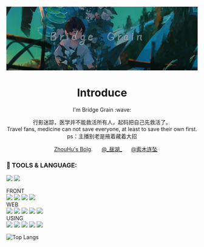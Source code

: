 [![ZhouHu](https://github.com/qiaoliangXgamemode/qiaoliangXgamemode/blob/main/bg.jpg?raw=true)]()
<h1 align='center'> Introduce</h1>
<p align='center'>
I'm Bridge Grain   :wave:
</p>


 <p  align='center'>行影迷踪，医学并不能救活所有人，起码把自己先救活了。<br>  Travel fans, medicine can not save everyone, at least to save their own first. <br> ps：主播别老是掖着藏着大招</p>

<p align='center'>
  <img src="https://gitpor.cn/favicon.ico" width="16" height="16" style="border-radius: 100%;" />
  <a href="https://gitpor.cn">ZhouHu's Bolg</a>.
  <img src="https://blog.gitpor.cn/resolveCON/wyy.png" width="16" height="16" style="border-radius: 100%;" />
  <a href="https://music.163.com/#/user/home?id=547979848">@_昼湖_</a>
  <img src="https://blog.gitpor.cn/index/bilibili.ico" width="16" height="16" style="border-radius: 1%;" />
<a href="https://space.bilibili.com/382421755">@索木连坠</a>
 </p>
 
 ### 🔧 TOOLS & LANGUAGE:

<p>
  <img src="https://img.shields.io/badge/Windows-11-0078D6?style=for-the-badge&logo=microsoft&logoColor=white" />
  <img src="https://img.shields.io/badge/Linux-Debian-0078D6?style=for-the-badge&logo=Linux&logoColor=red" />
</p>

<p>
  FRONT<br>
   <img src="https://img.shields.io/badge/Go-0078D6.svg?style=for-the-badge&logo=Go&logoColor=white" />
  <img src="https://img.shields.io/badge/C%23-239120.svg?style=for-the-badge&logo=c%20sharp&logoColor=white" />
   <img src="https://img.shields.io/badge/Python-0078D6.svg?style=for-the-badge&logo=Python&logoColor=white" />
    <img src="https://img.shields.io/badge/TensorFlow-ff9700.svg?style=for-the-badge&logo=TensorFlow&logoColor=white" />
  <br>
  WEB<br>
 <img src="https://img.shields.io/badge/Vue-239120.svg?style=for-the-badge&logo=Javascript&logoColor=white" />
  <img src="https://img.shields.io/badge/css3-1572B6.svg?style=for-the-badge&logo=css3&logoColor=white" />
  <img src="https://img.shields.io/badge/html5-E34F26.svg?style=for-the-badge&logo=html5&logoColor=white" />
  <img src="https://img.shields.io/badge/JavaScript-F7DF1E.svg?style=for-the-badge&logo=Javascript&logoColor=white" />
   <img src="https://img.shields.io/badge/Typescript-3178c6.svg?style=for-the-badge&logo=Typescript&logoColor=white" />
  
 <br>
  USING<br>
  <img src="https://img.shields.io/badge/Visual%20Studio%202022%20Community-ca95f7.svg?style=for-the-badge&logo=visualstudio&logoColor=white" />
  <img src="https://img.shields.io/badge/Visual%20Studio%20Code-0078d7.svg?style=for-the-badge&logo=visual-studio-code&logoColor=white" />
   <img src="https://img.shields.io/badge/IntelliJ-IDEA-00000.svg?style=for-the-badge&logo=IntelliJ-IDEA&logoColor=white" />
  <img src="https://img.shields.io/badge/Goland-ec01c7.svg?style=for-the-badge&logo=Goland&logoColor=white" />
  <img src="https://img.shields.io/badge/Scilab-000000.svg?style=for-the-badge&logo=Scilab&logoColor=white" />
</p>


![Top Langs](https://github-readme-stats.vercel.app/api/top-langs/?username=qiaoliangXgamemode&layout=compact)

<!--
**qiaoliangXgamemode/qiaoliangXgamemode** is a ✨ _special_ ✨ repository because its `README.md` (this file) appears on your GitHub profile.
 [Doracoin's-github-stats](https://github-readme-stats.vercel.app/api?username=qiaoliangXgamemode&&show_icons=true)
Here are some ideas to get you started:

- 🔭 I’m currently working on ...
- 🌱 I’m currently learning ...
- 👯 I’m looking to collaborate on ...
- 🤔 I’m looking for help with ...
- 💬 Ask me about ...
- 📫 How to reach me: ...
- 😄 Pronouns: ...
- ⚡ Fun fact: ...
-->

